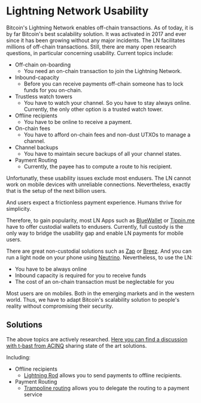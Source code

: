 # Lightning Network Usability

Bitcoin's Lightning Network enables off-chain transactions. As of today, it is by far Bitcoin's best scalability solution.
It was activated in 2017 and ever since it has been growing without any major incidents. 
The LN facilitates millions of off-chain transactions. Still, there are many open research questions, in particular concerning usability. Current topics include:

- Off-chain on-boarding 
	- You need an on-chain transaction to join the Lightning Network.
- Inbound-capacity 
	- Before you can receive payments off-chain someone has to lock funds for you on-chain.
- Trustless watch towers
	- You have to watch your channel. So you have to stay always online. Currently, the only other option is a trusted watch tower.
- Offline recipients
	- You have to be online to receive a payment.
- On-chain fees
  - You have to afford on-chain fees and non-dust UTXOs to manage a channel.
- Channel backups
	- You have to maintain secure backups of all your channel states.
- Payment Routing 
  - Currently, the payee has to compute a route to his recipient. 

Unfortunatly, these usability issues exclude most endusers.
The LN cannot work on mobile devices with unreliable connections. Nevertheless, exactly that is the setup of the next billion users.   

And users expect a frictionless payment experience. Humans thrive for simplicity.

Therefore, to gain popularity, most LN Apps such as [BlueWallet](https://bluewallet.io/) or [Tippin.me](https://tippin.me/) have to offer custodial wallets to endusers.
Currently, full custody is the only way to bridge the usability gap and enable LN payments for mobile users. 

There are great non-custodial solutions such as [Zap](https://zap.jackmallers.com/) or [Breez](https://github.com/breez). And you can run a light node on your phone using [Neutrino](https://bitcoinmagazine.com/articles/neutrino-privacy-preserving-light-wallet-protocol). Nevertheless, to use the LN:
- You have to be always online
- Inbound capacity is required for you to receive funds
- The cost of an on-chain transaction must be neglectable for you

Most users are on mobiles. Both in the emerging markets and in the western world. Thus, we have to adapt Bitcoin's scalability solution to people's reality without compromising their security.



## Solutions 
The above topics are actively researched. [Here you can find a discussion with t-bast from ACINQ](https://github.com/coins/coins.github.io/commit/dfb92618077c3b9cb8bd011993d0e7d81ee2cfac) sharing state of the art solutions. 

Including:

- Offline recipients
	- [Lightning Rod](https://github.com/breez/LightningRod) allows you to send payments to offline recipients.
- Payment Routing 
	- [Trampoline routing](https://medium.com/breez-technology/lightning-network-routing-privacy-and-efficiency-in-a-positive-sum-game-b8e443f50247) allows you to delegate the routing to a payment service
	
